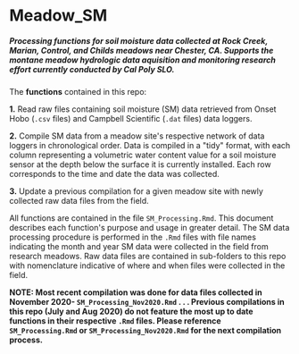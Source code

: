 # Meadow_SM

##### Processing functions for soil moisture data collected at Rock Creek, Marian, Control, and Childs meadows near Chester, CA. Supports the montane meadow hydrologic data aquisition and monitoring research effort currently conducted by Cal Poly SLO. 

The **functions** contained in this repo:

**1.** Read raw files containing soil moisture (SM) data retrieved from Onset Hobo (`.csv` files) and Campbell Scientific (`.dat` files) data loggers.

**2.** Compile SM data from a meadow site's respective network of data loggers in chronological order. Data is compiled in a "tidy" format, with each column representing a volumetric water content value for a soil moisture sensor at the depth below the surface it is currently installed. Each row corresponds to the time and date the data was collected.

**3.** Update a previous compilation for a given meadow site with newly collected raw data files from the field.

All functions are contained in the file `SM_Processing.Rmd`. This document describes each function's purpose and usage in greater detail. The SM data processing procedure is performed in the `.Rmd` files with file names indicating the month and year SM data were collected in the field from research meadows. Raw data files are contained in sub-folders to this repo with nomenclature indicative of where and when files were collected in the field.

**NOTE: Most recent compilation was done for data files collected in November 2020- `SM_Processing_Nov2020.Rmd` . . . Previous compilations in this repo (July and Aug 2020) do not feature the most up to date functions in their respective `.Rmd` files. Please reference `SM_Processing.Rmd` or `SM_Processing_Nov2020.Rmd` for the next compilation process.**

